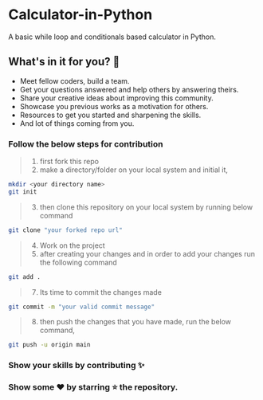 # Calculator-in-Python
A basic while loop and conditionals based calculator in Python.

## What's in it for you? 🤔
- Meet fellow coders, build a team.
- Get your questions answered and help others by answering theirs.
- Share your creative ideas about improving this community.
- Showcase you previous works as a motivation for others.
- Resources to get you started and sharpening the skills.
- And lot of things coming from you.

### Follow the below steps for contribution

> 1. first fork this repo 
> 2. make a directory/folder on your local system and initial it,
```sh
mkdir <your directory name>
git init
```
> 3. then clone this repository on your local system by running below command
```sh
git clone "your forked repo url"
```
> 4. Work on the project
> 6. after creating your changes and in order to add your changes run the following command 
```sh
git add .
```
> 7. Its time to commit the changes made
```sh
git commit -m "your valid commit message"
```

> 8. then push the changes that you have made, run the below command,
```sh
git push -u origin main
```
### Show your skills by contributing ✨

### Show some ❤ by starring ⭐ the repository.
